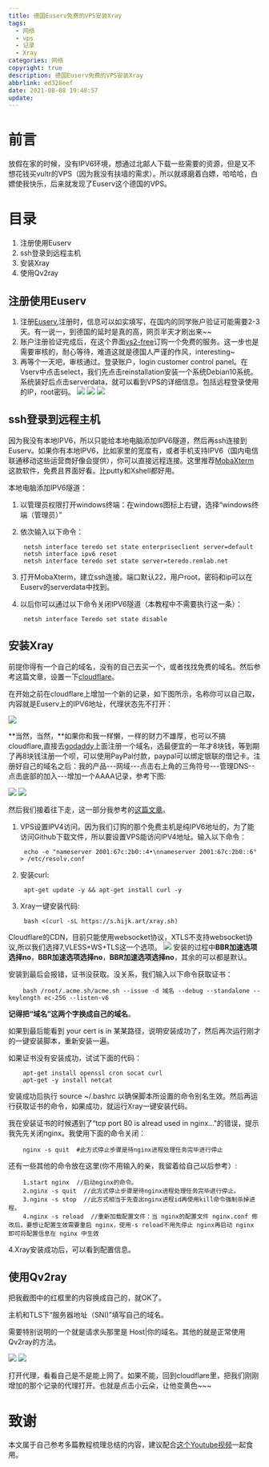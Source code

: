 ```yaml
---
title: 德国Euserv免费的VPS安装Xray
tags:
  - 网络
  - vps
  - 记录
  - Xray
categories: 网络
copyright: true
description: 德国Euserv免费的VPS安装Xray
abbrlink: ed328eef
date: 2021-08-08 19:48:57
update:
---
```


# 前言 #

放假在家的时候，没有IPV6环境，想通过北邮人下载一些需要的资源，但是又不想花钱买vultr的VPS（因为我没有扶墙的需求）。所以就琢磨着白嫖，哈哈哈，白嫖使我快乐，后来就发现了Euserv这个德国的VPS。

# 目录 #

1. 注册使用Euserv
2. ssh登录到远程主机
3. 安装Xray
4. 使用Qv2ray


## 注册使用Euserv ##

1. 注册[Euserv](https://www.euserv.com/en/register.php),注册时，信息可以如实填写，在国内的同学账户验证可能需要2-3天。有一说一，到德国的延时是真的高，网页半天才刷出来~~
2. 账户注册验证完成后，在这个界面[vs2-free](https://www.euserv.com/en/virtual-private-server/root-vserver/v2/vs2-free.php)订购一个免费的服务。这一步也是需要审核的，耐心等待，难道这就是德国人严谨的作风，interesting~
3. 再等个一天吧，审核通过。登录账户，login customer control panel。在Vserv中点击select，我们先点击reinstallation安装一个系统Debian10系统。系统装好后点击serverdata，就可以看到VPS的详细信息。包括远程登录使用的IP，root密码。
![](https://i.loli.net/2021/08/08/hVRvz1ISgYLWJZ9.png)
![](https://i.loli.net/2021/08/08/B8P6rSzxuMcnbjs.png)
![](https://i.loli.net/2021/08/08/SsWkYDa9j2gHcBz.png)

## ssh登录到远程主机 ##

因为我没有本地IPV6，所以只能给本地电脑添加IPV6隧道，然后再ssh连接到Euserv。如果你有本地IPV6，比如家里的宽度有，或者手机支持IPV6（国内电信联通移动这些运营商好像会提供），你可以直接远程连接。这里推荐[MobaXterm](https://mobaxterm.mobatek.net/)这款软件，免费且界面好看。比putty和Xshell都好用。

本地电脑添加IPV6隧道：

1. 以管理员权限打开windows终端：在windows图标上右键，选择“windows终端（管理员）”
2. 依次输入以下命令：

		netsh interface teredo set state enterpriseclient server=default
		netsh interface ipv6 reset
		netsh interface teredo set state server=teredo.remlab.net

3. 打开MobaXterm，建立ssh连接。端口默认22，用户root，密码和ip可以在Euserv的serverdata中找到。
4. 以后你可以通过以下命令关闭IPV6隧道（本教程中不需要执行这一条）：

		netsh interface Teredo set state disable

## 安装Xray ##

前提你得有一个自己的域名，没有的自己去买一个，或者找找免费的域名。然后参考这篇文章，设置一下[cloudflare](https://zhuanlan.zhihu.com/p/82909515)。

在开始之前在cloudflare上增加一个新的记录，如下图所示，名称你可以自己取，内容就是Euserv上的IPV6地址，代理状态先不打开：

![](https://i.loli.net/2021/08/08/q2M3X9LFlfij1em.png)


**当然，当然，**如果你和我一样懒，一样的财力不雄厚，也可以不搞cloudflare,直接去[godaddy](https://sso.godaddy.com/account/create?realm=idp&path=%2Fproducts&app=account)上面注册一个域名，选最便宜的一年才8块钱，等到期了再8块钱注册一个呗，可以使用PayPal付款，paypal可以绑定银联的借记卡。注册好自己的域名之后：我的产品---网域---点击右上角的三角符号---管理DNS--点击底部的加入---增加一个AAAA记录，参考下图:

![](https://i.loli.net/2021/08/09/AzuBxDEiQqP5yec.png)
![](https://i.loli.net/2021/08/09/VtJNO1Lgbahv8s4.png)


然后我们接着往下走，这一部分我参考的[这篇文章](https://trojanv2ray.blogspot.com/2020/12/VPSEuservXray.html)。

1. VPS设置IPV4访问。因为我们订购的那个免费主机是纯IPV6地址的，为了能访问Github下载文件，所以要设置VPS能访问IPV4地址。输入以下命令：

		echo -e "nameserver 2001:67c:2b0::4•\nnameserver 2001:67c:2b0::6" > /etc/resolv.conf

2. 安装curl:
		
		apt-get update -y && apt-get install curl -y

3. Xray一键安装代码:

		bash <(curl -sL https://s.hijk.art/xray.sh)

Cloudflare的CDN，目前只能使用websocket协议，XTLS不支持websocket协议,所以我们选择7,VLESS+WS+TLS这一个选项。
![](https://i.loli.net/2021/08/08/W31hYbA72FgzqfM.png)
安装的过程中**BBR加速选项选择no**，**BBR加速选项选择no**，**BBR加速选项选择no**，其余的可以都是默认。

安装到最后会报错，证书没获取。没关系，我们输入以下命令获取证书：

		bash /root/.acme.sh/acme.sh --issue -d 域名 --debug --standalone --keylength ec-256 --listen-v6  

**记得把“域名”这两个字换成自己的域名**。

如果到最后能看到 your cert is in 某某路径，说明安装成功了，然后再次运行刚才的一键安装脚本，重新安装一遍。

如果证书没有安装成功，试试下面的代码：

		apt-get install openssl cron socat curl   
		apt-get -y install netcat   

安装成功后执行 source ~/.bashrc 以确保脚本所设置的命令别名生效。然后再运行获取证书的命令，如果成功，就运行Xray一键安装代码。

我在安装证书的时候遇到了“tcp port 80 is alread used in nginx..."的错误，提示我先先关闭nginx。我使用下面的命令关闭：

		nginx -s quit  #此方式停止步骤是待nginx进程处理任务完毕进行停止

还有一些其他的命令放在这里(你不用输入的亲，我留着给自己以后参考）:

		1.start nginx  //启动nginx的命令。
		2.nginx -s quit  //此方式停止步骤是待nginx进程处理任务完毕进行停止。
		3.nginx -s stop  //此方式相当于先查出nginx进程id再使用kill命令强制杀掉进程。
		4.nginx -s reload  //重新加载配置文件：当 nginx的配置文件 nginx.conf 修改后，要想让配置生效需要重启 nginx，使用-s reload不用先停止 nginx再启动 nginx 即可将配置信息在 nginx 中生效

4.Xray安装成功后，可以看到配置信息。

## 使用Qv2ray ##

把我截图中的红框里的内容换成自己的，就OK了。

主机和TLS下“服务器地址（SNI)”填写自己的域名。

需要特别说明的一个就是请求头那里是 Host|你的域名。其他的就是正常使用Qv2ray的方法。

![](https://i.loli.net/2021/08/08/ryMPJ1Y7xDTUwO9.png)
![](https://i.loli.net/2021/08/08/ldGCFqkUQyKi3En.png)

打开代理，看看自己是不是能上网了。如果不能，回到cloudflare里，把我们刚刚增加的那个记录的代理打开。也就是点击小云朵，让他变黄色~~~

# 致谢 #

本文属于自己参考多篇教程梳理总结的内容，建议配合[这个Youtube视频](https://www.youtube.com/watch?v=cfoh2j4fZcM)一起食用。